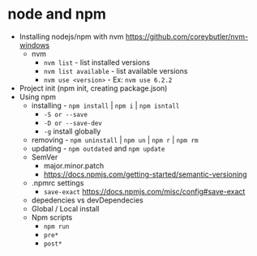 # node and npm
- Installing nodejs/npm with nvm  https://github.com/coreybutler/nvm-windows
  - nvm
    -  `nvm list`   - list installed versions
    -  `nvm list available`  - list available versions
    -  `nvm use <version>`  - Ex:  `nvm use 6.2.2`  
- Project init (npm init, creating package.json)
- Using npm
  - installing -  `npm install`  |  `npm i`  |  `npm isntall`  
    -  `-S or --save`   
    -  `-D or --save-dev`  
    -  `-g`  install globally
  - removing -  `npm uninstall`  |  `npm un`  |  `npm r`  |  `npm rm`  
  - updating -  `npm outdated`   and  `npm update`  
  - SemVer
    - major.minor.patch
    - https://docs.npmjs.com/getting-started/semantic-versioning
  - .npmrc settings 
    -  `save-exact`  https://docs.npmjs.com/misc/config#save-exact
  - depedencies vs devDependecies
  - Global / Local install
  - Npm scripts
    -  `npm run`  
    -  `pre*`  
    -  `post*`  